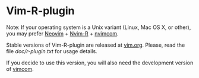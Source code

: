 # Vim-R-plugin

Note: If your operating system is a Unix variant (Linux, Mac OS X, or other),
you may prefer [Neovim](https://github.com/neovim/neovim) +
[Nvim-R](https://github.com/jalvesaq/Nvim-R) +
[nvimcom](https://github.com/jalvesaq/nvimcom).

Stable versions of Vim-R-plugin are released at
[vim.org](http://www.vim.org/scripts/script.php?script_id=2628).
Please, read the file *doc/r-plugin.txt* for usage details.

If you decide to use this version, you will also need the development version
of [vimcom](https://github.com/jalvesaq/VimCom).
